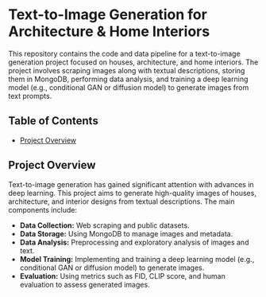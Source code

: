 # Text-to-Image Generation for Architecture & Home Interiors

This repository contains the code and data pipeline for a text-to-image generation project focused on houses, architecture, and home interiors. The project involves scraping images along with textual descriptions, storing them in MongoDB, performing data analysis, and training a deep learning model (e.g., conditional GAN or diffusion model) to generate images from text prompts.

## Table of Contents

- [Project Overview](#project-overview)

## Project Overview

Text-to-image generation has gained significant attention with advances in deep learning. This project aims to generate high-quality images of houses, architecture, and interior designs from textual descriptions. The main components include:

- **Data Collection:** Web scraping and public datasets.
- **Data Storage:** Using MongoDB to manage images and metadata.
- **Data Analysis:** Preprocessing and exploratory analysis of images and text.
- **Model Training:** Implementing and training a deep learning model (e.g., conditional GAN or diffusion model) to generate images.
- **Evaluation:** Using metrics such as FID, CLIP score, and human evaluation to assess generated images.

